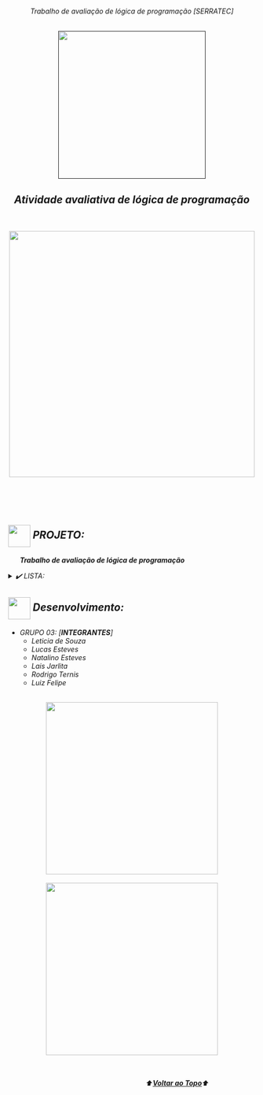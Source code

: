 <div align="center">
<i><h6>Trabalho de avaliação de lógica de programação [SERRATEC]
</div>
<a name="back-to-top">

<p align="center">
  <a href="">
    <img width="300px" src="" alt="">
   </a>
</p>

 <p>
    <h2 align="center">
 Atividade avaliativa de lógica de programação
  </h2>
  </p> 
  </br>
<br>
<div align="center">
  <img width="500px" src="https://i.imgur.com/H5Pd8Ah.png">
  <br>  </br>
   <br>  </br>
</div>
<br>

## <img height="45px" align="center" src="https://github.com/luqui2/Sistema-para-Viagens-/blob/main/src/imagens/foguete.gif">   PROJETO:
&nbsp;&nbsp;&nbsp;&nbsp;&nbsp;&nbsp;**Trabalho de avaliação de lógica de programação**  

<details>
  <summary>✔️ LISTA:</summary>
      <p align="justify">
      1:  01.por<br>
      2:  02.por<br>
      3:  03.por<br>
      4:  04.por<br>
      5:  05.por<br>
      6:  06.por<br>
      7:  07.por<br>
      8:  08.por<br>
      9:  09.por<br>
     10: 10.por<br>
  </details>

##     
  
 
## <img height="45px" align="center" src="https://github.com/luqui2/Sistema-para-Viagens-/blob/main/src/imagens/set.gif">   Desenvolvimento:
- GRUPO 03: [**INTEGRANTES**] 
  <br>
  - Leticia de Souza
  - Lucas Esteves
  - Natalino Esteves
  - Lais Jarlita
  - Rodrigo Ternis
  - Luiz Felipe
 <br>
<div align="center">      
 
  <img height="350px" align="center" src="https://i.imgur.com/5qK5nC4.jpg">
  <br></br>
  <img height="350px" align="center" src="https://i.imgur.com/U5tuclH.png">
 </div>
<br> 
<br>
</p>

&emsp;&emsp;&emsp;&emsp;&emsp;&emsp;&emsp;&emsp;&emsp;&emsp;&emsp;&emsp;&emsp;&emsp;&emsp;&emsp;&emsp;&emsp;&emsp;&emsp;⬆️[**Voltar ao Topo**](#back-to-top)⬆️
